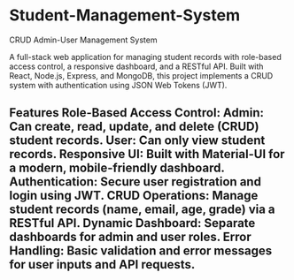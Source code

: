 # Student-Management-System
CRUD Admin-User Management System

A full-stack web application for managing student records with role-based access control, a responsive dashboard, and a RESTful API. Built with React, Node.js, Express, and MongoDB, this project implements a CRUD system with authentication using JSON Web Tokens (JWT).

<h2>Features
  Role-Based Access Control: 
Admin: Can create, read, update, and delete (CRUD) student records.
User: Can only view student records.
Responsive UI: Built with Material-UI for a modern, mobile-friendly dashboard.
Authentication: Secure user registration and login using JWT.
CRUD Operations: Manage student records (name, email, age, grade) via a RESTful API.
Dynamic Dashboard: Separate dashboards for admin and user roles.
Error Handling: Basic validation and error messages for user inputs and API requests.


